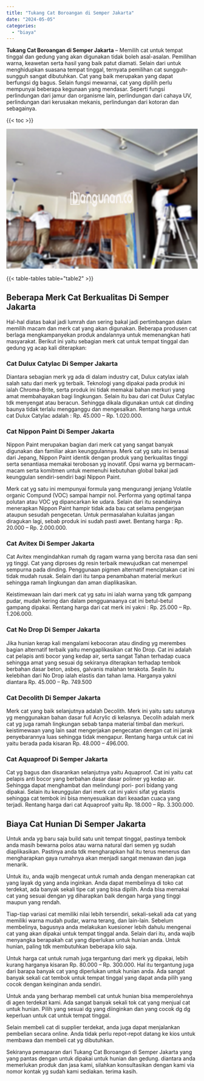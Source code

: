 ```yaml
---
title: "Tukang Cat Boroangan di Semper Jakarta"
date: "2024-05-05"
categories: 
  - "biaya"
---
```


**Tukang Cat Boroangan di Semper Jakarta** – Memilih cat untuk tempat tinggal dan gedung yang akan digunakan tidak boleh asal-asalan. Pemilihan warna, keawetan serta hasil yang baik patut diamati. Selain dari untuk menghidupkan suasana tempat tinggal, ternyata pemilihan cat sungguh-sungguh sangat dibutuhkan. Cat yang baik merupakan yang dapat berfungsi dg bagus. Selain fungsi mewarnai, cat yang dipilih perlu mempunyai beberapa kegunaan yang mendasar. Seperti fungsi perlindungan dari jamur dan organisme lain, perlindungan dari cahaya UV, perlindungan dari kerusakan mekanis, perlindungan dari kotoran dan sebagainya.

{{< toc >}}

![Tukang Cat Boroangan di Semper Jakarta](/images/jasa-cat-murah27.png)

{{< table-tables table="table2" >}}

## Beberapa Merk Cat Berkualitas Di Semper Jakarta

Hal-hal diatas bakal jadi lumrah dan sering bakal jadi pertimbangan dalam memilih macam dan merk cat yang akan digunakan. Beberapa produsen cat berlaga mengkampanyekan produk andalannya untuk memenangkan hati masyarakat. Berikut ini yaitu sebagian merk cat untuk tempat tinggal dan gedung yg acap kali diterapkan:

### Cat Dulux Catylac Di Semper Jakarta

Diantara sebagian merk yg ada di dalam industry cat, Dulux catylax ialah salah satu dari merk yg terbaik. Teknologi yang dipakai pada produk ini ialah Chroma-Brite, serta produk ini tidak memakai bahan merkuri yang amat membahayakan bagi lingkungan. Selain itu bau dari cat Dulux Catylac tdk menyengat atau beracun. Sehingga dikala digunakan untuk cat dinding baunya tidak terlalu mengganggu dan mengesalkan. Rentang harga untuk cat Dulux Catylac adalah : Rp. 45.000 – Rp. 1.020.000.

### Cat Nippon Paint Di Semper Jakarta

Nippon Paint merupakan bagian dari merk cat yang sangat banyak digunakan dan familiar akan keunggulannya. Merk cat yg satu ini berasal dari Jepang, Nippon Paint identik dengan produk yang berkualitas tinggi serta senantiasa memakai terobosan yg inovatif. Opsi warna yg bermacam-macam serta komitmen untuk memenuhi kebutuhan global bakal jadi keunggulan sendiri-sendiri bagi Nippon Paint.

Merk cat yg satu ini mempunyai formula yang mengurangi jenjang Volatile organic Compund (VOC) sampai hampir nol. Performa yang optimal tanpa polutan atau VOC yg dipancarkan ke udara. Selain dari itu seandainya menerapkan Nippon Paint hampir tidak ada bau cat selama pengerjaan ataupun sesudah pengecetan. Untuk permasalahan kulaitas jangan diragukan lagi, sebab produk ini sudah pasti awet. Bentang harga : Rp. 20.000 – Rp. 2.000.000.

### Cat Avitex Di Semper Jakarta

Cat Avitex mengindahkan rumah dg ragam warna yang bercita rasa dan seni yg tinggi. Cat yang diproses dg resin terbaik mewujudkan cat menempel sempurna pada dinding. Penggunaan pigmen alternatif menciptakan cat ini tidak mudah rusak. Selain dari itu tanpa penambahan material merkuri sehingga ramah lingkungan dan aman diaplikasikan.

Keistimewaan lain dari merk cat yg satu ini ialah warna yang tdk gampang pudar, mudah kering dan dalam pengguanaanya cat ini betul-betul gampang dipakai. Rentang harga dari cat merk ini yakni : Rp. 25.000 – Rp. 1.206.000.

### Cat No Drop Di Semper Jakarta

Jika hunian kerap kali mengalami kebocoran atau dinding yg merembes bagian alternatif terbaik yaitu mengaplikasikan cat No Drop. Cat ini adalah cat pelapis anti bocor yang kedap air, serta sangat Tahan terhadap cuaca sehingga amat yang sesuai dg sekiranya diterapkan terhadap tembok berbahan dasar beton, asbes, galvanis malahan terakota. Sealin itu kelebihan dari No Drop ialah elastis dan tahan lama. Harganya yakni diantara Rp. 45.000 – Rp. 749.500

### Cat Decolith Di Semper Jakarta

Merk cat yang baik selanjutnya adalah Decolith. Merk ini yaitu satu satunya yg menggunakan bahan dasar full Acrylic di kelasnya. Decolih adalah merk cat yg juga ramah lingkungan sebab tanpa material timbal dan merkuri. keistimewaan yang lain saat mengerjakan pengecatan dengan cat ini jarak penyebarannya luas sehingga tidak mengapur. Rentang harga untuk cat ini yaitu berada pada kisaran Rp. 48.000 – 496.000.

### Cat Aquaproof Di Semper Jakarta

Cat yg bagus dan disarankan selanjutnya yaitu Aquaproof. Cat ini yaitu cat pelapis anti bocor yang berbahan dasar dasar polimer yg kedap air. Sehingga dapat menghambat dan melindungi pori- pori bidang yang dipakai. Selain itu keunggulan dari merk cat ini yakni sifat yg elastis sehingga cat tembok ini bisa menyesuaikan dari keaadan cuaca yang terjadi. Rentang harga dari cat Aquaproof yaitu Rp. 18.000 – Rp. 3.300.000.

## Biaya Cat Hunian Di Semper Jakarta

Untuk anda yg baru saja build satu unit tempat tinggal, pastinya tembok anda masih bewarna polos atau warna natural dari semen yg sudah diaplikasikan. Pastinya anda tdk mengharapkan hal itu terus menerus dan mengharapkan gaya rumahnya akan menjadi sangat menawan dan juga menarik.

Untuk itu, anda wajib mengecat untuk rumah anda dengan menerapkan cat yang layak dg yang anda inginkan. Anda dapat membelinya di toko cat terdekat, ada banyak sekali tipe cat yang bisa dipilih. Anda bisa memakai cat yang sesuai dengan yg diharapkan baik dengan harga yang tinggi maupun yang rendah.

Tiap-tiap variasi cat memiliki nilai lebih tersendiri, sekali-sekali ada cat yang memiliki warna mudah pudar, warna terang, dan lain-lain. Sebelum membelinya, bagusnya anda melakukan kuesioner lebih dahulu mengenai cat yang akan dipakai untuk tempat tinggal anda. Selain dari itu, anda wajib menyangka berapakah cat yang diperlukan untuk hunian anda. Untuk hunian, paling tdk membutuhkan beberapa kilo saja.

Untuk harga cat untuk rumah juga tergantung dari merk yg dipakai, lebih kurang harganya kisaran Rp. 80.000 – Rp. 300.000. Hal itu tergantung juga dari barapa banyak cat yang diperlukan untuk hunian anda. Ada sangat banyak sekali cat tembok untuk tempat tinggal yang dapat anda pilih yang cocok dengan keinginan anda sendiri.

Untuk anda yang berharap membeli cat untuk hunian bisa memperolehnya di agen terdekat kami. Ada sangat banyak sekali tok cat yang menjual cat untuk hunian. Pilih yang sesuai dg yang diinginkan dan yang cocok dg dg keperluan untuk cat untuk tempat tinggal.

Selain membeli cat di supplier terdekat, anda juga dapat menjalankan pembelian secara online. Anda tidak perlu repot-repot datang ke kios untuk membawa dan membeli cat yg dibutuhkan.

Sekiranya pemaparan dari Tukang Cat Boroangan di Semper Jakarta yang yang pantas dengan untuk dipakai untuk hunian dan gedung. diantara anda memerlukan produk dan jasa kami, silahkan konsultasikan dengan kami via nomor kontak yg sudah kami sediakan. terima kasih.
